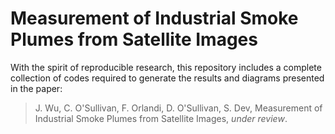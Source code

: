 # Measurement of Industrial Smoke Plumes from Satellite Images

With the spirit of reproducible research, this repository includes a complete collection of codes required to generate the results and diagrams presented in the paper:
    
> J. Wu, C. O'Sullivan, F. Orlandi, D. O'Sullivan, S. Dev, Measurement of Industrial Smoke Plumes from Satellite Images, *under review*.